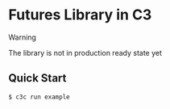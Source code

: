 # Futures Library in C3

> [!WARNING]
> The library is not in production ready state yet

## Quick Start

```console
$ c3c run example
```
